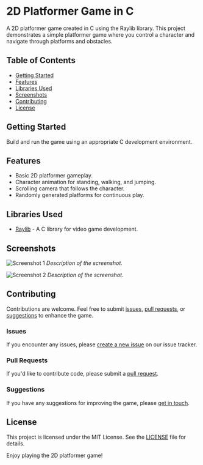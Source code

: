 # 2D Platformer Game in C

A 2D platformer game created in C using the Raylib library. This project demonstrates a simple platformer game where you control a character and navigate through platforms and obstacles.

## Table of Contents

- [Getting Started](#getting-started)
- [Features](#features)
- [Libraries Used](#libraries-used)
- [Screenshots](#screenshots)
- [Contributing](#contributing)
- [License](#license)

## Getting Started

Build and run the game using an appropriate C development environment.

## Features

- Basic 2D platformer gameplay.
- Character animation for standing, walking, and jumping.
- Scrolling camera that follows the character.
- Randomly generated platforms for continuous play.

## Libraries Used

- [Raylib](https://www.raylib.com/) - A C library for video game development.

## Screenshots

![Screenshot 1](img/platform1.png)
*Description of the screenshot.*

![Screenshot 2](img/platform2.png)
*Description of the screenshot.*

## Contributing

Contributions are welcome. Feel free to submit [issues](#issues), [pull requests](#pull-requests), or [suggestions](#suggestions) to enhance the game.

### Issues

If you encounter any issues, please [create a new issue](link-to-issue-tracker) on our issue tracker.

### Pull Requests

If you'd like to contribute code, please submit a [pull request](link-to-pull-requests).

### Suggestions

If you have any suggestions for improving the game, please [get in touch](link-to-contact).

## License

This project is licensed under the MIT License. See the [LICENSE](LICENSE) file for details.

Enjoy playing the 2D platformer game!
